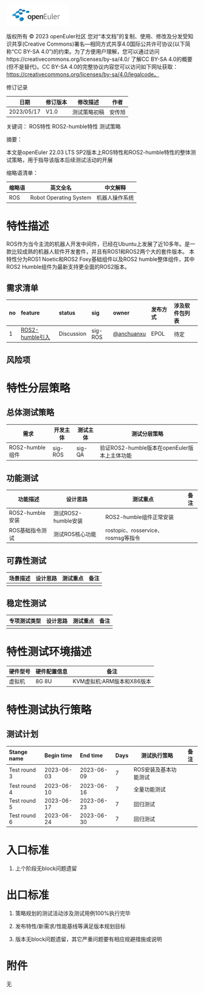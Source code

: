 ![avatar](../../images/openEuler.png)

版权所有 © 2023  openEuler社区
 您对“本文档”的复制、使用、修改及分发受知识共享(Creative Commons)署名—相同方式共享4.0国际公共许可协议(以下简称“CC BY-SA 4.0”)的约束。为了方便用户理解，您可以通过访问https://creativecommons.org/licenses/by-sa/4.0/ 了解CC BY-SA 4.0的概要 (但不是替代)。CC BY-SA 4.0的完整协议内容您可以访问如下网址获取：https://creativecommons.org/licenses/by-sa/4.0/legalcode。

 修订记录

| 日期 | 修订版本     | 修改描述  | 作者 |
| ---- | ----------- | -------- | ---- |
| 2023/05/17  |    V1.0         |     测试策略初稿     | 安传旭     |

关键词： 
ROS特性 ROS2-humble特性  测试策略

摘要：

本文是openEuler 22.03 LTS SP2版本上ROS特性和ROS2-humble特性的整体测试策略，用于指导该版本后续测试活动的开展

缩略语清单：

| 缩略语 | 英文全名 | 中文解释 |
| ------ | -------- | -------- |
| ROS    | Robot Operating System | 机器人操作系统 |


# 特性描述
ROS作为当今主流的机器人开发中间件，已经在Ubuntu上发展了近10多年。是一款比较成熟的机器人软件开发套件，并且有ROS1和ROS2两个大的套件版本。 本特性分为ROS1 Noetic和ROS2 Foxy基础组件以及ROS2 humble整体组件，其中ROS2 Humble组件为最新支持更全面的ROS2版本。

## 需求清单
|no|feature|status|sig|owner|发布方式|涉及软件包列表|
|:----|:---|:---|:--|:----|:----|:----|
| 1    | [ROS2-humble引入](https://gitee.com/openeuler/release-management/pulls/1002) | Discussion | sig-ROS | [@anchuanxu](https://gitee.com/anchuanxu/) | EPOL     |     待定           |

## 风险项
# 特性分层策略
## 总体测试策略
| 需求 | 开发主体 | 测试主体 | 测试分层策略 |
| ------- | ------- | ------- | ---- |
| ROS2-humble组件 |  sig-ROS     |  sig-QA      | 验证ROS2-humble版本在openEuler版本上主体功能 |

## 功能测试
| 功能描述 | 设计思路 | 测试重点 | 备注 |
| ------- | ------- | ------- | ---- |
| ROS2-humble安装    | 测试ROS2-humble安装 | ROS2-humble组件正常安装|      |
| ROS基础指令测试        | 测试ROS核心功能 | rostopic、rosservice、rosmsg等指令 |      |


## 可靠性测试
| 场景描述 | 设计思路 | 测试重点 | 备注 |
| ------- | ------- | ------- | ---- |
|         |         |          |      |

## 稳定性测试
| 专项测试类型 | 设计思路 | 测试重点 | 备注 |
| ----------- | ----------- | ----------- | ---- |
|             |             |             |      |

# 特性测试环境描述
| 硬件型号 | 硬件配置信息 | 备注 |
| -------- | ------------ | ---- |
|  虚拟机    | 8G 8U       | KVM虚拟机:ARM版本和X86版本 |

# 特性测试执行策略

## 测试计划
| Stange name   | Begin time | End time   | Days | 测试执行策略                   | 备注   |
| :------------ | :--------- | :--------- | ---- | ----------------------------- | ------ |
| Test round 3 | 2023-06-03 | 2023-06-09 | 7    | ROS安装及基本功能测试 |      |
| Test round 4 | 2023-06-10 | 2023-06-16 | 7    | 全量功能测试          |      |
| Test round 5 | 2023-06-17 | 2023-06-23 | 7    | 回归测试              |      |
| Test round 6 | 2023-06-24 | 2023-06-30 | 7    | 回归测试              |     |

# 入口标准
1.  上个阶段无block问题遗留


# 出口标准
1.  策略规划的测试活动涉及测试用例100%执行完毕

2.  发布特性/新需求/性能基线等满足版本规划目标

3.  版本无block问题遗留，其它严重问题要有相应规避措施或说明

# 附件
无
